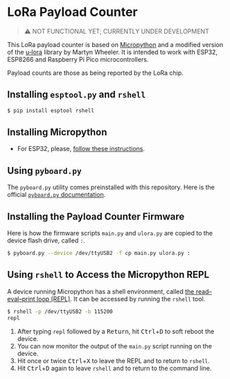 # LoRa Payload Counter

> ⚠ NOT FUNCTIONAL YET; CURRENTLY UNDER DEVELOPMENT

This LoRa payload counter is based on [Micropython](https://micropython.org/) and a modified version of the [u‑lora](https://github.com/martynwheeler/u-lora) library by Martyn Wheeler. It is intended to work with ESP32, ESP8266 and Raspberry Pi Pico microcontrollers.

Payload counts are those as being reported by the LoRa chip.


## Installing `esptool.py` and `rshell`
```bash
$ pip install esptool rshell
```

## Installing Micropython
- For ESP32, please, [follow these instructions](https://micropython.org/download/esp32/).


## Using `pyboard.py`
The `pyboard.py` utility comes preinstalled with this repository.
Here is the official [`pyboard.py` documentation](https://docs.micropython.org/en/latest/reference/pyboard.py.html).


## Installing the Payload Counter Firmware
Here is how the firmware scripts `main.py` and `ulora.py` are copied to the device flash drive, called `:`.

```bash
$ pyboard.py --device /dev/ttyUSB2 -f cp main.py ulora.py :
```


## Using `rshell` to Access the Micropython REPL
A device running Micropython has a shell environment, called [the read–eval–print loop (REPL)](https://en.wikipedia.org/wiki/Read–eval–print_loop).
It can be accessed by running the `rshell` tool.
```bash
$ rshell -p /dev/ttyUSB2 -b 115200
repl
```

1. After typing `repl` followed by a <kbd>Return</kbd>, hit <kbd>Ctrl</kbd>+<kbd>D</kbd> to soft reboot the device.
2. You can now monitor the output of the `main.py` script running on the device.
3. Hit once or twice <kbd>Ctrl</kbd>+<kbd>X</kbd> to leave the REPL and to return to `rshell`.
4. Hit <kbd>Ctrl</kbd>+<kbd>D</kbd> again to leave `rshell` and to return to the command line.